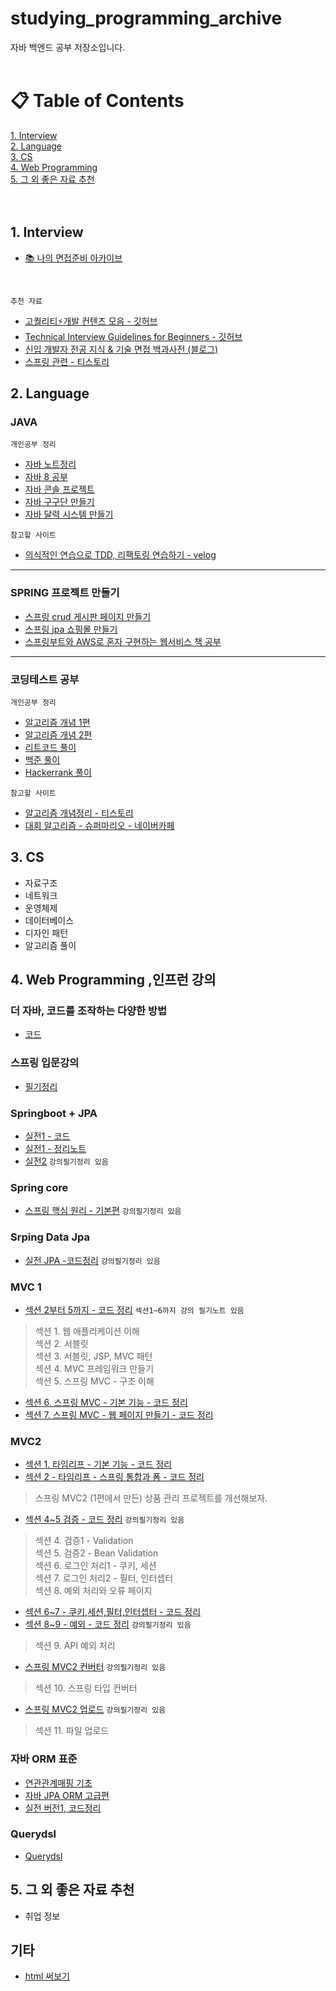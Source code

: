 # studying_programming_archive
자바 백엔드 공부 저장소입니다. <br><br>
# &#128203; Table of Contents
[1. Interview](#1-Interview) <br>
[2. Language](#2-Language) <br>
[3. CS](#3-CS) <br>
[4. Web Programming](#4-Web-Programming) <br>
[5. 그 외 좋은 자료 추천](#5-그-외-좋은-자료-추천) <br><br><br>

## 1. Interview
+ [📚 나의 면접준비 아카이브](https://github.com/Kim-Gyuri/studying_programming_archive/tree/main/%EB%A9%B4%EC%A0%91#readme)

<br>

`추천 자료`
+ [고퀄리티⚡개발 컨텐츠 모음 - 깃허브](https://github.com/Integerous/goQuality-dev-contents)
+ [Technical Interview Guidelines for Beginners - 깃허브](https://github.com/JaeYeopHan/Interview_Question_for_Beginner)
+ [신입 개발자 전공 지식 & 기술 면접 백과사전 (블로그)](https://gyoogle.dev/blog/)
+ [스프링 관련 - 티스토리](https://baek-kim-dev.site/69?category=903513)

## 2. Language
### JAVA
`개인공부 정리`
+ [자바 노트정리](https://github.com/Kim-Gyuri/studying_programming_archive/tree/main/%EC%9E%90%EB%B0%94) <br>
+ [자바 8 공부](https://github.com/Kim-Gyuri/java_8_study)
+ [자바 콘솔 프로젝트](https://github.com/Kim-Gyuri/JavaConsoleProject)
+ [자바 구구단 만들기](https://github.com/Kim-Gyuri/Getting-Started-Exercises-Gugudan)
+ [자바 달력 시스템 만들기](https://github.com/Kim-Gyuri/coding-java-calendar/blob/master/src/Scheduler/Calendar.java) <br>

`참고할 사이트`
+ [의식적인 연습으로 TDD, 리팩토링 연습하기 - velog](https://velog.io/@solar/%EC%9E%90%EB%B0%94%EC%A7%80%EA%B8%B0-%EC%9D%98%EC%8B%9D%EC%A0%81%EC%9D%B8-%EC%97%B0%EC%8A%B5%EC%9C%BC%EB%A1%9C-TDD-%EB%A6%AC%ED%8C%A9%ED%86%A0%EB%A7%81-%EC%97%B0%EC%8A%B5%ED%95%98%EA%B8%B0)

---
### SPRING 프로젝트 만들기
+ [스프링 crud 게시판 페이지 만들기](https://github.com/Kim-Gyuri/spring-board-crud-paging)
+ [스프링 jpa 쇼핑몰 만들기](https://github.com/Kim-Gyuri/spring-jpa-shop-web)
+ [스프링부트와 AWS로 혼자 구현하는 웹서비스 책 공부](https://github.com/Kim-Gyuri/webservice)

---
### 코딩테스트 공부
`개인공부 정리`
+ [알고리즘 개념 1편](https://github.com/Kim-Gyuri/Java_datastructure_algorithm)
+ [알고리즘 개념 2편](https://github.com/Kim-Gyuri/Java_datastructure_algorithm2)
+ [리트코드 풀이](https://github.com/Kim-Gyuri/leetcode)
+ [백준 풀이](https://github.com/Kim-Gyuri/studying_programming_archive/tree/main/%EB%B0%B1%EC%A4%80%ED%92%80%EA%B8%B0) <br>
+ [Hackerrank 풀이](https://github.com/Kim-Gyuri/studying_programming_archive/tree/main/HackerRank%20%ED%92%80%EA%B8%B0) <br>

`참고할 사이트` <br>
+ [알고리즘 개념정리 - 티스토리](https://bcp0109.tistory.com/67?category=850495)
+ [대회 알고리즘 - 슈퍼마리오 - 네이버카페](https://blog.naver.com/kks227)


## 3. CS
* 자료구조
* 네트워크
* 운영체제
* 데이터베이스
* 디자인 패턴
* 알고리즘 풀이


## 4. Web Programming ,인프런 강의
### 더 자바, 코드를 조작하는 다양한 방법
+ [코드](https://github.com/Kim-Gyuri/javaStudy-library-framwork)

### 스프링 입문강의
+ [필기정리](https://github.com/Kim-Gyuri/studying_programming_archive/tree/main/%EC%9E%85%EB%AC%B8%20%EC%8A%A4%ED%94%84%EB%A7%81)

### Springboot + JPA
+ [실전1 - 코드](https://github.com/Kim-Gyuri/Spring-Boot-and-JPA-Utilization1---Lecture-Notes)
+ [실전1 - 정리노트](https://github.com/Kim-Gyuri/practice1-springboot-JPA) 
+ [실전2](https://github.com/Kim-Gyuri/-practice2-springboot-JPA) `강의필기정리 있음`


### Spring core
+ [스프링 핵심 원리 - 기본편](https://github.com/Kim-Gyuri/-) `강의필기정리 있음`

### Srping Data Jpa
+ [실전 JPA -코드정리](https://github.com/Kim-Gyuri/-Practice-SpringDataJPA) `강의필기정리 있음`


### MVC 1
- [섹션 2부터 5까지 - 코드 정리](https://github.com/Kim-Gyuri/-MVC-1-) `섹션1~6까지 강의 필기노트 있음`
> 섹션 1. 웹 애플리케이션 이해 <br> 섹션 2. 서블릿 <br> 섹션 3. 서블릿, JSP, MVC 패턴 <br> 섹션 4. MVC 프레임워크 만들기 <br>  섹션 5. 스프링 MVC - 구조 이해

- [섹션 6. 스프링 MVC - 기본 기능 - 코드 정리](https://github.com/Kim-Gyuri/MVC1--1)
- [섹션 7. 스프링 MVC - 웹 페이지 만들기 - 코드 정리](https://github.com/Kim-Gyuri/spring-MVC1-webpage)

### MVC2
+ [섹션 1. 타임리프 - 기본 기능 - 코드 정리](https://github.com/Kim-Gyuri/-MVC2--thymeleaf) 
+ [섹션 2 - 타임리프 - 스프링 통합과 폼 - 코드 정리](https://github.com/Kim-Gyuri/spring-MVC2---)
> 스프링 MVC2 (1편에서 만든) 상품 관리 프로젝트를 개선해보자.
+ [섹션 4~5 검증 - 코드 정리](https://github.com/Kim-Gyuri/spring-MVC2--Validation-) `강의필기정리 있음`
> 섹션 4. 검증1 - Validation <br>
> 섹션 5. 검증2 - Bean Validation <br>
> 섹션 6. 로그인 처리1 - 쿠키, 세션 <br>
> 섹션 7. 로그인 처리2 - 필터, 인터셉터 <br>
> 섹션 8. 예외 처리와 오류 페이지 <br>

+ [섹션 6~7 - 쿠키,세션,필터,인터셉터 - 코드 정리](https://github.com/Kim-Gyuri/SpringMVC2--cookie-session)
+ [섹션 8~9 - 예외 - 코드 정리](https://github.com/Kim-Gyuri/springMvc2-exception)   `강의필기정리 있음`
> 섹션 9. API 예외 처리 

+ [스프링 MVC2 컨버터](https://github.com/Kim-Gyuri/springMVC2-converter)  `강의필기정리 있음`
> 섹션 10. 스프링 타입 컨버터

+ [스프링 MVC2 업로드](https://github.com/Kim-Gyuri/springMVC2-upload) `강의필기정리 있음`
> 섹션 11. 파일 업로드



### 자바 ORM 표준
+ [연관관계매핑 기초](https://github.com/Kim-Gyuri/ORM-JPA--) 
+ [자바 JPA ORM 고급편](https://github.com/Kim-Gyuri/-Practice-SpringDataJPA) 
+ [실전 버전1, 코드정리](https://github.com/Kim-Gyuri/JPA-ORM--1) 


### Querydsl 
+ [Querydsl](https://github.com/Kim-Gyuri/practice-Querydsl) 




## 5. 그 외 좋은 자료 추천
* 취업 정보
## 기타
+ [html 써보기](https://github.com/Kim-Gyuri/web1)

